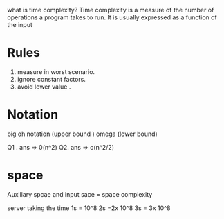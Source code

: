 what is time complexity?
Time complexity is a measure of the number of operations a program takes to run. It is usually expressed as a function of the input 

# Rules
1. measure in worst scenario.
2. ignore constant factors.
3. avoid lower value .
# Notation
big oh notation (upper bound )
omega (lower bound)

Q1 . ans => 0(n^2)
Q2. ans => o(n^2/2)


# space
Auxillary spcae and input sace = space complexity




server taking the time 
1s = 10^8
2s =2x 10^8
3s = 3x 10^8
